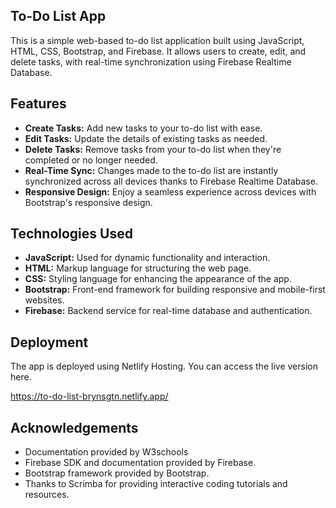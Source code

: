 ## To-Do List App

This is a simple web-based to-do list application built using JavaScript, HTML, CSS, Bootstrap, and Firebase. It allows users to create, edit, and delete tasks, with real-time synchronization using Firebase Realtime Database.

## Features

- **Create Tasks:** Add new tasks to your to-do list with ease.
- **Edit Tasks:** Update the details of existing tasks as needed.
- **Delete Tasks:** Remove tasks from your to-do list when they're completed or no longer needed.
- **Real-Time Sync:** Changes made to the to-do list are instantly synchronized across all devices thanks to Firebase Realtime Database.
- **Responsive Design:** Enjoy a seamless experience across devices with Bootstrap's responsive design.

## Technologies Used

- **JavaScript:** Used for dynamic functionality and interaction.
- **HTML:** Markup language for structuring the web page.
- **CSS:** Styling language for enhancing the appearance of the app.
- **Bootstrap:** Front-end framework for building responsive and mobile-first websites.
- **Firebase:** Backend service for real-time database and authentication.


## Deployment

The app is deployed using Netlify Hosting. You can access the live version here.

https://to-do-list-brynsgtn.netlify.app/


## Acknowledgements

- Documentation provided by W3schools
- Firebase SDK and documentation provided by Firebase.
- Bootstrap framework provided by Bootstrap.
- Thanks to Scrimba for providing interactive coding tutorials and resources.


